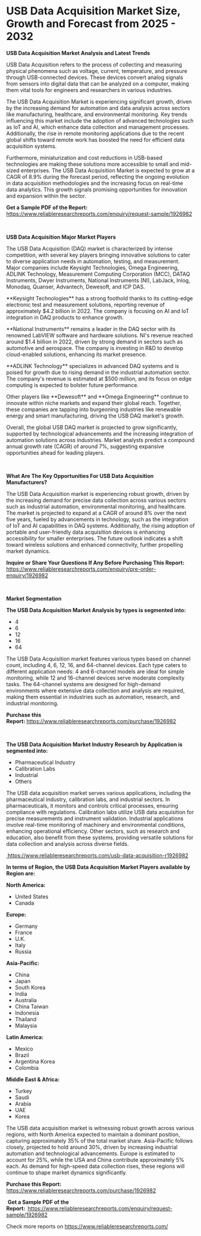 <p><h1>USB Data Acquisition Market Size, Growth and Forecast from 2025 - 2032</h1></p><p><strong>USB Data Acquisition Market Analysis and Latest Trends</strong></p>
<p><p>USB Data Acquisition refers to the process of collecting and measuring physical phenomena such as voltage, current, temperature, and pressure through USB-connected devices. These devices convert analog signals from sensors into digital data that can be analyzed on a computer, making them vital tools for engineers and researchers in various industries.</p><p>The USB Data Acquisition Market is experiencing significant growth, driven by the increasing demand for automation and data analysis across sectors like manufacturing, healthcare, and environmental monitoring. Key trends influencing this market include the adoption of advanced technologies such as IoT and AI, which enhance data collection and management processes. Additionally, the rise in remote monitoring applications due to the recent global shifts toward remote work has boosted the need for efficient data acquisition systems.</p><p>Furthermore, miniaturization and cost reductions in USB-based technologies are making these solutions more accessible to small and mid-sized enterprises. The USB Data Acquisition Market is expected to grow at a CAGR of 8.9% during the forecast period, reflecting the ongoing evolution in data acquisition methodologies and the increasing focus on real-time data analytics. This growth signals promising opportunities for innovation and expansion within the sector.</p></p>
<p><strong>Get a Sample PDF of the Report:&nbsp;</strong> <a href="https://www.reliableresearchreports.com/enquiry/request-sample/1926982?utm_campaign=3581&utm_medium=2&utm_source=Github&utm_content=ia&utm_term=28032025&utm_id=usb-data-acquisition">https://www.reliableresearchreports.com/enquiry/request-sample/1926982</a></p>
<p>&nbsp;</p>
<p><strong>USB Data Acquisition Major Market Players</strong></p>
<p><p>The USB Data Acquisition (DAQ) market is characterized by intense competition, with several key players bringing innovative solutions to cater to diverse application needs in automation, testing, and measurement. Major companies include Keysight Technologies, Omega Engineering, ADLINK Technology, Measurement Computing Corporation (MCC), DATAQ Instruments, Dwyer Instruments, National Instruments (NI), LabJack, Inlog, Monodaq, Quanser, Advantech, Dewesoft, and ICP DAS.</p><p>**Keysight Technologies** has a strong foothold thanks to its cutting-edge electronic test and measurement solutions, reporting revenue of approximately $4.2 billion in 2022. The company is focusing on AI and IoT integration in DAQ products to enhance growth.</p><p>**National Instruments** remains a leader in the DAQ sector with its renowned LabVIEW software and hardware solutions. NI's revenue reached around $1.4 billion in 2022, driven by strong demand in sectors such as automotive and aerospace. The company is investing in R&D to develop cloud-enabled solutions, enhancing its market presence.</p><p>**ADLINK Technology** specializes in advanced DAQ systems and is poised for growth due to rising demand in the industrial automation sector. The company's revenue is estimated at $500 million, and its focus on edge computing is expected to bolster future performance.</p><p>Other players like **Dewesoft** and **Omega Engineering** continue to innovate within niche markets and expand their global reach. Together, these companies are tapping into burgeoning industries like renewable energy and smart manufacturing, driving the USB DAQ market's growth. </p><p>Overall, the global USB DAQ market is projected to grow significantly, supported by technological advancements and the increasing integration of automation solutions across industries. Market analysts predict a compound annual growth rate (CAGR) of around 7%, suggesting expansive opportunities ahead for leading players.</p></p>
<p>&nbsp;</p>
<p><strong>What Are The Key Opportunities For USB Data Acquisition Manufacturers?</strong></p>
<p><p>The USB Data Acquisition market is experiencing robust growth, driven by the increasing demand for precise data collection across various sectors such as industrial automation, environmental monitoring, and healthcare. The market is projected to expand at a CAGR of around 8% over the next five years, fueled by advancements in technology, such as the integration of IoT and AI capabilities in DAQ systems. Additionally, the rising adoption of portable and user-friendly data acquisition devices is enhancing accessibility for smaller enterprises. The future outlook indicates a shift toward wireless solutions and enhanced connectivity, further propelling market dynamics.</p></p>
<p><strong>Inquire or Share Your Questions If Any Before Purchasing This Report:</strong> <a href="https://www.reliableresearchreports.com/enquiry/pre-order-enquiry/1926982?utm_campaign=3581&utm_medium=2&utm_source=Github&utm_content=ia&utm_term=28032025&utm_id=usb-data-acquisition">https://www.reliableresearchreports.com/enquiry/pre-order-enquiry/1926982</a></p>
<p>&nbsp;</p>
<p><strong>Market Segmentation</strong></p>
<p><strong>The USB Data Acquisition Market Analysis by types is segmented into:</strong></p>
<p><ul><li>4</li><li>6</li><li>12</li><li>16</li><li>64</li></ul></p>
<p><p>The USB Data Acquisition market features various types based on channel count, including 4, 6, 12, 16, and 64-channel devices. Each type caters to different application needs: 4 and 6-channel models are ideal for simple monitoring, while 12 and 16-channel devices serve moderate complexity tasks. The 64-channel systems are designed for high-demand environments where extensive data collection and analysis are required, making them essential in industries such as automation, research, and industrial monitoring.</p></p>
<p><strong>Purchase this Report:&nbsp;</strong><a href="https://www.reliableresearchreports.com/purchase/1926982?utm_campaign=3581&utm_medium=2&utm_source=Github&utm_content=ia&utm_term=28032025&utm_id=usb-data-acquisition">https://www.reliableresearchreports.com/purchase/1926982</a></p>
<p>&nbsp;</p>
<p><strong>The USB Data Acquisition Market Industry Research by Application is segmented into:</strong></p>
<p><ul><li>Pharmaceutical Industry</li><li>Calibration Labs</li><li>Industrial</li><li>Others</li></ul></p>
<p><p>The USB data acquisition market serves various applications, including the pharmaceutical industry, calibration labs, and industrial sectors. In pharmaceuticals, it monitors and controls critical processes, ensuring compliance with regulations. Calibration labs utilize USB data acquisition for precise measurements and instrument validation. Industrial applications involve real-time monitoring of machinery and environmental conditions, enhancing operational efficiency. Other sectors, such as research and education, also benefit from these systems, providing versatile solutions for data collection and analysis across diverse fields.</p></p>
<p><a href="https://www.reliableresearchreports.com/usb-data-acquisition-r1926982?utm_campaign=3581&utm_medium=2&utm_source=Github&utm_content=ia&utm_term=28032025&utm_id=usb-data-acquisition">&nbsp;https://www.reliableresearchreports.com/usb-data-acquisition-r1926982</a></p>
<p><strong>In terms of Region, the USB Data Acquisition Market Players available by Region are:</strong></p>
<p>
    <p> <strong> North America: </strong>
        <ul>
            <li>United States</li>
            <li>Canada</li>
        </ul>
        </p> 
    <p> <strong> Europe: </strong>
        <ul>
            <li>Germany</li>
            <li>France</li>
            <li>U.K.</li>
            <li>Italy</li>
            <li>Russia</li>
        </ul>
        </p> 
    <p> <strong> Asia-Pacific: </strong>
        <ul>
            <li>China</li>
            <li>Japan</li>
            <li>South Korea</li>
            <li>India</li>
            <li>Australia</li>
            <li>China Taiwan</li>
            <li>Indonesia</li>
            <li>Thailand</li>
            <li>Malaysia</li>
        </ul>
        </p> 
    <p> <strong> Latin America: </strong>
        <ul>
            <li>Mexico</li>
            <li>Brazil</li>
            <li>Argentina Korea</li>
            <li>Colombia</li>
        </ul>
        </p> 
    <p> <strong> Middle East & Africa: </strong>
        <ul>
            <li>Turkey</li>
            <li>Saudi</li>
            <li>Arabia</li>
            <li>UAE</li>
            <li>Korea</li>
        </ul>
    </p>
    </p>
<p><p>The USB data acquisition market is witnessing robust growth across various regions, with North America expected to maintain a dominant position, capturing approximately 35% of the total market share. Asia-Pacific follows closely, projected to hold around 30%, driven by increasing industrial automation and technological advancements. Europe is estimated to account for 25%, while the USA and China contribute approximately 5% each. As demand for high-speed data collection rises, these regions will continue to shape market dynamics significantly.</p></p>
<p><strong>Purchase this Report: </strong><a href="https://www.reliableresearchreports.com/purchase/1926982?utm_campaign=3581&utm_medium=2&utm_source=Github&utm_content=ia&utm_term=28032025&utm_id=usb-data-acquisition">https://www.reliableresearchreports.com/purchase/1926982</a></p>
<p>&nbsp;<strong>Get a Sample PDF of the Report:&nbsp;&nbsp;</strong><a href="https://www.reliableresearchreports.com/enquiry/request-sample/1926982?utm_campaign=3581&utm_medium=2&utm_source=Github&utm_content=ia&utm_term=28032025&utm_id=usb-data-acquisition">https://www.reliableresearchreports.com/enquiry/request-sample/1926982</a></p>
<p><strong></strong></p>
<p>Check more reports on <a href="https://www.reliableresearchreports.com/?utm_campaign=3581&utm_medium=2&utm_source=Github&utm_content=ia&utm_term=28032025&utm_id=usb-data-acquisition">https://www.reliableresearchreports.com/</a></p>
